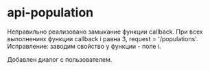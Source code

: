 # api-population

Неправильно реализовано замыкание функции callback. При всех выполнениях функции callback i равна 3, request = '/populations'. 
Исправление: заводим свойство у функции - поле i.

Добавлен диалог с пользователем.

